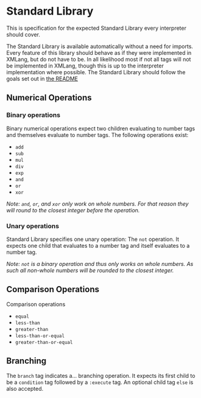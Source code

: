 # Standard Library
This is specification for the expected Standard Library every interpreter should cover.

The Standard Library is available automatically without a need for imports. Every feature of this library should behave as if they were implemented in XMLang, but do not have to be. In all likelihood most if not all tags will not be implemented in XMLang, though this is up to the interpreter implementation where possible. The Standard Library should follow the goals set out in [the README](README.md)


## Numerical Operations

### Binary operations
Binary numerical operations expect two children evaluating to number tags and themselves evaluate to number tags. The following operations exist:
- `add`
- `sub`
- `mul`
- `div`
- `exp`
- `and`
- `or`
- `xor`

_Note: `and`, `or`, and `xor` only work on whole numbers. For that reason they will round to the closest integer before the operation._

### Unary operations
Standard Library specifies one unary operation: The `not` operation. It expects one child that evaluates to a number tag and itself evaluates to a number tag.

_Note: `not` is a binary operation and thus only works on whole numbers. As such all non-whole numbers will be rounded to the closest integer._


## Comparison Operations
Comparison operations
- `equal`
- `less-than`
- `greater-than`
- `less-than-or-equal`
- `greater-than-or-equal`

## Branching
The `branch` tag indicates a... branching operation. It expects its first child to be a `condition` tag followed by a `:execute` tag. An optional child tag `else` is also accepted.
